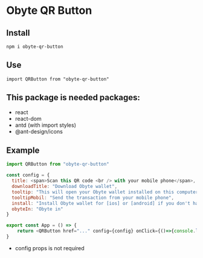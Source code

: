 # Obyte QR Button

## Install
``npm i obyte-qr-button``

## Use
``import QRButton from "obyte-qr-button"``

## This package is needed packages:
 - react
 - react-dom
 - antd (with import styles)
 - @ant-design/icons
 
## Example

```js 
import QRButton from "obyte-qr-button" 

const config = {
  title: <span>Scan this QR code <br /> with your mobile phone</span>,
  downloadTitle: "Download Obyte wallet",
  tooltip: "This will open your Obyte wallet installed on this computer and send the transaction",
  tooltipMobil: "Send the transaction from your mobile phone",
  install: "Install Obyte wallet for [ios] or [android] if you don't have one yet",
  obyteIn: "Obyte in"
}

export const App = () => {
    return <QRButton href="..." config={config} onClick={()=>{console.log("click!")}}>Send</QRButton>
}
```
* config props is not required